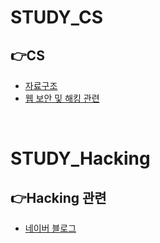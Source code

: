 
# STUDY_CS
## 👉CS
- [자료구조](https://ventus.tistory.com/16)
- [웹 보안 및 해킹 관련](https://blog.naver.com/dlskd1)<br>
<br>  

# STUDY_Hacking
## 👉Hacking 관련
- [네이버 블로그](https://blog.naver.com/dlskd1)
